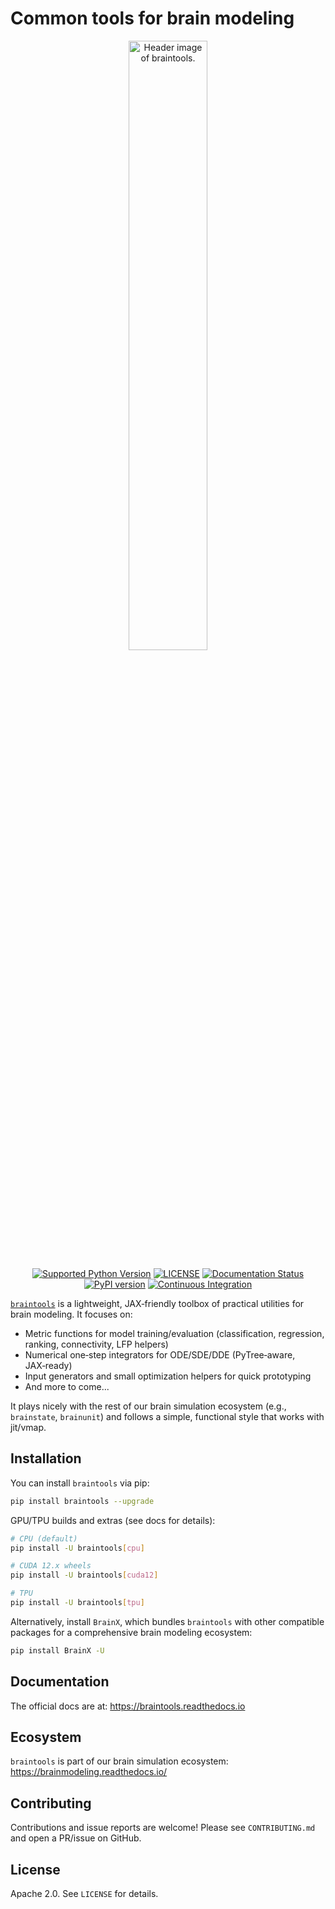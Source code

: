 # Common tools for brain modeling

<p align="center">
  	<img alt="Header image of braintools." src="https://raw.githubusercontent.com/chaobrain/braintools/main/docs/_static/braintools.jpg" width=50%>
</p>


<p align="center">
	<a href="https://pypi.org/project/braintools/"><img alt="Supported Python Version" src="https://img.shields.io/pypi/pyversions/braintools"></a>
	<a href="https://github.com/brainpy/braintools/blob/main/LICENSE"><img alt="LICENSE" src="https://img.shields.io/badge/License-Apache%202.0-blue.svg"></a>
    <a href='https://braintools.readthedocs.io/?badge=latest'>
        <img src='https://readthedocs.org/projects/braintools/badge/?version=latest' alt='Documentation Status' />
    </a>  	
    <a href="https://badge.fury.io/py/braintools"><img alt="PyPI version" src="https://badge.fury.io/py/braintools.svg"></a>
    <a href="https://github.com/brainpy/braintools/actions/workflows/CI.yml"><img alt="Continuous Integration" src="https://github.com/brainpy/braintools/actions/workflows/CI.yml/badge.svg"></a>
</p>


[``braintools``](https://github.com/brainpy/braintools) is a lightweight, JAX‑friendly toolbox of practical utilities for brain modeling. It focuses on:

- Metric functions for model training/evaluation (classification, regression, ranking, connectivity, LFP helpers)
- Numerical one‑step integrators for ODE/SDE/DDE (PyTree‑aware, JAX‑ready)
- Input generators and small optimization helpers for quick prototyping
- And more to come...

It plays nicely with the rest of our brain simulation ecosystem (e.g., `brainstate`, `brainunit`) and follows a simple, functional style that works with jit/vmap.


## Installation

You can install ``braintools`` via pip:

```bash
pip install braintools --upgrade
```

GPU/TPU builds and extras (see docs for details):

```bash
# CPU (default)
pip install -U braintools[cpu]

# CUDA 12.x wheels
pip install -U braintools[cuda12]

# TPU
pip install -U braintools[tpu]
```

Alternatively, install `BrainX`, which bundles `braintools` with other compatible packages for a comprehensive brain modeling ecosystem:

```bash
pip install BrainX -U
```


## Documentation

The official docs are at: https://braintools.readthedocs.io



## Ecosystem

``braintools`` is part of our brain simulation ecosystem: https://brainmodeling.readthedocs.io/


## Contributing

Contributions and issue reports are welcome! Please see `CONTRIBUTING.md` and open a PR/issue on GitHub.


## License

Apache 2.0. See `LICENSE` for details.

